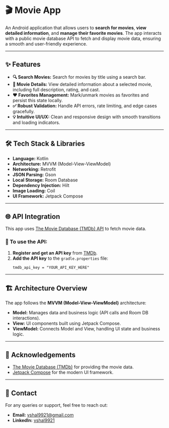 # 🎬 Movie App  

An Android application that allows users to **search for movies**, **view detailed information**, and **manage their favorite movies**. The app interacts with a public movie database API to fetch and display movie data, ensuring a smooth and user-friendly experience.  

---

## ✨ Features  
- **🔍 Search Movies:** Search for movies by title using a search bar.  
- **📖 Movie Details:** View detailed information about a selected movie, including full description, rating, and cast.  
- **❤️ Favorites Management:** Mark/unmark movies as favorites and persist this state locally.  
- **✅ Robust Validation:** Handle API errors, rate limiting, and edge cases gracefully.  
- **💡 Intuitive UI/UX:** Clean and responsive design with smooth transitions and loading indicators.  

---

## 🛠️ Tech Stack & Libraries  
- **Language:** Kotlin  
- **Architecture:** MVVM (Model-View-ViewModel)  
- **Networking:** Retrofit  
- **JSON Parsing:** Gson  
- **Local Storage:** Room Database  
- **Dependency Injection:** Hilt  
- **Image Loading:** Coil  
- **UI Framework:** Jetpack Compose  

---

## 🌐 API Integration  
This app uses [The Movie Database (TMDb) API](https://www.themoviedb.org/documentation/api) to fetch movie data.  

### 🔑 To use the API:  
1. **Register and get an API key** from [TMDb](https://www.themoviedb.org/documentation/api).  
2. **Add the API key** to the `gradle.properties` file:  
    ```properties
    tmdb_api_key = "YOUR_API_KEY_HERE"
    ```  

---

## 🏗️ Architecture Overview  
The app follows the **MVVM (Model-View-ViewModel)** architecture:  
- **Model:** Manages data and business logic (API calls and Room DB interactions).  
- **View:** UI components built using Jetpack Compose.  
- **ViewModel:** Connects Model and View, handling UI state and business logic.  

---

## 🙏 Acknowledgements  
- [The Movie Database (TMDb)](https://www.themoviedb.org/) for providing the movie data.  
- [Jetpack Compose](https://developer.android.com/jetpack/compose) for the modern UI framework.  

---

## 📧 Contact  
For any queries or support, feel free to reach out:  
- **Email:** [vshal9921@gmail.com](mailto:vshal9921@gmail.com)  
- **LinkedIn:** [vshal9921](https://www.linkedin.com/in/vshal9921)  
